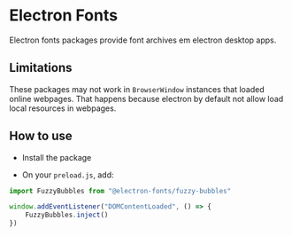 # Electron Fonts

Electron fonts packages provide font archives em electron desktop apps.

## Limitations

These packages may not work in `BrowserWindow` instances that loaded online webpages. That happens because electron by default not allow load local resources in webpages.

## How to use

* Install the package

* On your `preload.js`, add:

```ts
import FuzzyBubbles from "@electron-fonts/fuzzy-bubbles"

window.addEventListener("DOMContentLoaded", () => {
    FuzzyBubbles.inject()
})
```